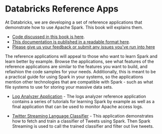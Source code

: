 # Databricks Reference Apps

At Databricks, we are developing a set of reference applications that demonstrate how to use Apache Spark.  This book will explains them.

* [Code discussed in this book is here](https://github.com/databricks/reference-apps).
* [This documentation is published in a readable format here](http://databricks.gitbooks.io/databricks-spark-reference-applications/).
* [Please give us your feedback or submit any issues you've run into here](https://github.com/databricks/reference-apps/issues)

The reference applications will appeal to those who want to learn Spark and learn better by example.  Browse the applications, see
what features of the reference applications are similar to the features you want to build, and
refashion the code samples for your needs.  Additionally, this is meant to be a practical guide for using Spark in your
systems, so the applications mention other technologies that are compatible with Spark - such as what file systems to use for storing your massive data sets.

* [Log Analyzer Application](logs_analyzer/README.md) - The logs analyzer reference application contains a series of tutorials for learning Spark by example as well as a final application that can be used to monitor Apache access logs.

* [Twitter Streaming Language Classifier](twitter_classifier/README.md) - This application demonstrates how to fetch and train a classifier of Tweets using Spark.  Then Spark Streaming is used to call the trained classifier and filter out live tweets.

